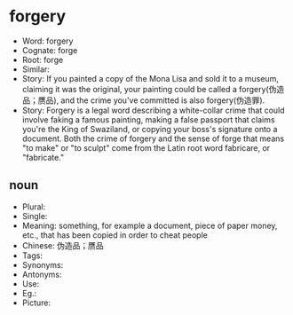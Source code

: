 # forgery

- Word: forgery
- Cognate: forge
- Root: forge
- Similar: 
- Story: If you painted a copy of the Mona Lisa and sold it to a museum, claiming it was the original, your painting could be called a forgery(伪造品；赝品), and the crime you've committed is also forgery(伪造罪).
- Story: Forgery is a legal word describing a white-collar crime that could involve faking a famous painting, making a false passport that claims you're the King of Swaziland, or copying your boss's signature onto a document. Both the crime of forgery and the sense of forge that means "to make" or "to sculpt" come from the Latin root word fabricare, or "fabricate."

## noun

- Plural: 
- Single: 
- Meaning: something, for example a document, piece of paper money, etc., that has been copied in order to cheat people
- Chinese: 伪造品；赝品
- Tags: 
- Synonyms: 
- Antonyms: 
- Use: 
- Eg.: 
- Picture: 

